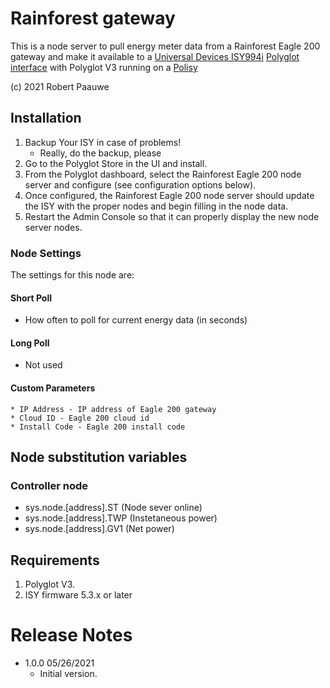 
# Rainforest gateway

This is a node server to pull energy meter data from a Rainforest Eagle 200 gateway and make it
available to a [Universal Devices ISY994i](https://www.universal-devices.com/residential/ISY)
[Polyglot interface](http://www.universal-devices.com/developers/polyglot/docs/) with 
Polyglot V3 running on a [Polisy](https://www.universal-devices.com/product/polisy/)

(c) 2021 Robert Paauwe

## Installation

1. Backup Your ISY in case of problems!
   * Really, do the backup, please
2. Go to the Polyglot Store in the UI and install.
3. From the Polyglot dashboard, select the Rainforest Eagle 200 node server and configure (see configuration options below).
4. Once configured, the Rainforest Eagle 200 node server should update the ISY with the proper nodes and begin filling in the node data.
5. Restart the Admin Console so that it can properly display the new node server nodes.

### Node Settings
The settings for this node are:

#### Short Poll
   * How often to poll for current energy data (in seconds)
#### Long Poll
   * Not used
#### Custom Parameters
	* IP Address - IP address of Eagle 200 gateway
	* Cloud ID - Eagle 200 cloud id
	* Install Code - Eagle 200 install code

## Node substitution variables
### Controller node
 * sys.node.[address].ST      (Node sever online)
 * sys.node.[address].TWP     (Instetaneous power)
 * sys.node.[address].GV1     (Net power)



## Requirements
1. Polyglot V3.
2. ISY firmware 5.3.x or later

# Release Notes

- 1.0.0 05/26/2021
   - Initial version.
